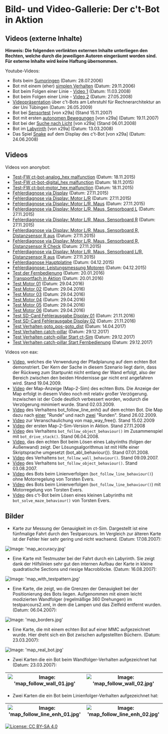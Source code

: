 # Bild- und Video-Gallerie: Der c't-Bot in Aktion

## Videos (externe Inhalte)

**Hinweis: Die folgenden verlinkten externen Inhalte unterliegen den Rechten, welche durch die jeweiligen Autoren eingeräumt worden sind. Für externe Inhalte wird keine Haftung übernommen.**

Youtube-Videos:

* Bots beim [Sumoringen](https://www.youtube.com/watch?v=-AMo10Cc9L0) (Datum: 28.07.2006)
* Bot mit einem (eher) [simplen Verhalten](http://www.youtube.com/watch?v=xBJkC_R0Odc) (Datum: 29.11.2006)
* Bot beim Folgen einer Linie - [Video 1](https://www.youtube.com/watch?v=7sK5jE8LnNU) (Datum: 11.03.2008)
* Bot beim Folgen einer Linie - [Video 2](https://www.youtube.com/watch?v=fvxcSFx9Csk) (Datum: 27.05.2008)
* [Videopräsentation](https://www.youtube.com/watch?v=GX4phyGY-Z4) über c't-Bots am Lehrstuhl für Rechnerarchitektur an der Uni Tübingen (Datum: 26.05.2009)
* Bot bei [Sensortest](https://www.youtube.com/watch?v=RFdkuTtFTQ0) [von x29a] (Stand 15.11.2007)
* Bot mit ersten [autonomen Bewegungen](https://www.youtube.com/watch?v=QjDkaCr4d3I) [von x29a] (Datum: 19.11.2007)
* Bot bei der [Suche nach Licht](https://www.youtube.com/watch?v=WqAMM9UqwPo) [von x29a] (Stand 06.01.2008)
* Bot im [Labyrinth](https://www.youtube.com/watch?v=-P_feEbQgfk) [von x29a] (Datum: 13.03.2008)
* Das Spiel [Snake](https://www.youtube.com/watch?v=59hXwtWTXmU) auf dem Display des c't-Bot [von x29a] (Datum: 24.06.2008)


## Videos

Videos von anonybot:

* [Test-FW ct-bot-analog_hex malfunction](../videos/anonybot/2015-11-18_test-fw_ct-bot-analog_hex_malfunction.mp4) (Datum: 18.11.2015)
* [Test-FW ct-bot-digital_hex malfunction](../videos/anonybot/2015-11-18_test-fw_ct-bot-digital_hex_malfunction.mp4) (Datum: 18.11.2015)
* [Test-FW ct-bot-motor_hex malfunction](../videos/anonybot/2015-11-18_test-fw_ct-bot-motor_hex_malfunction.mp4) (Datum: 18.11.2015)
* [Fehlerdiagnose via Display](../videos/anonybot/2015-11-27_err-diag_disp_01.mp4) (Datum: 27.11.2015)
* [Fehlerdiagnose via Display: Motor L/R](../videos/anonybot/2015-11-27_err-diag_disp_02_motor-L-R.mp4) (Datum: 27.11.2015)
* [Fehlerdiagnose via Display: Motor L/R, Maus](../videos/anonybot/2015-11-27_err-diag_disp_03_motor-L-R_mouse.mp4) (Datum: 27.11.2015)
* [Fehlerdiagnose via Display: Motor L/R, Maus, Sensorboard L](../videos/anonybot/2015-11-27_err-diag_disp_04_motor-L-R_mouse_sensb-L.mp4) (Datum: 27.11.2015)
* [Fehlerdiagnose via Display: Motor L/R, Maus, Sensorboard R](../videos/anonybot/2015-11-27_err-diag_disp_05_motor-L-R_mouse_sensb-R.mp4) (Datum: 27.11.2015)
* [Fehlerdiagnose via Display: Motor L/R, Maus, Sensorboard R, Distanzsensor R aus](../videos/anonybot/2015-11-27_err-diag_disp_06_motor-L-R_mouse_sensb-R_dist-R-off.mp4) (Datum: 27.11.2015)
* [Fehlerdiagnose via Display: Motor L/R, Maus, Sensorboard R, Distanzsensor R Check](../videos/anonybot/2015-11-27_err-diag_disp_07_motor-L-R_mouse_sensb-R_dist-R-check.mp4) (Datum: 27.11.2015)
* [Fehlerdiagnose via Display: Motor L/R, Maus, Sensorboard L/R, Distanzsensor R aus](../videos/anonybot/2015-11-27_err-diag_disp_08_motor-L-R_mouse_sensb-L-R_dist-R-off.mp4) (Datum: 27.11.2015)
* [Fehlerdiagnose Hauptplatine](../videos/anonybot/2015-12-04_err-diag_mainboard-only.mp4) (Datum: 04.12.2015)
* [Fehlerdiagnose: Leistungsmessung Motoren](../videos/anonybot/2015-12-04_err-diag_motor-power-measurement.mp4) (Datum: 04.12.2015)
* [Test der Fernbedienung](../videos/anonybot/2016-01-20_test_remote_control.mp4) (Datum: 20.01.2016)
* [Transportfach in Aktion](../videos/anonybot/2016-01-20_transport_box_flap_in_action.mp4) (Datum: 20.01.2016)
* [Test Motor 01](../videos/anonybot/2016-04-29_test_motor_01_cable-orig_rotating.mp4) (Datum: 29.04.2016)
* [Test Motor 02](../videos/anonybot/2016-04-29_test_motor_02_cable-orig_motor-view.mp4) (Datum: 29.04.2016)
* [Test Motor 03](../videos/anonybot/2016-04-29_test_motor_03_cable-orig_motor-view.mp4) (Datum: 29.04.2016)
* [Test Motor 04](../videos/anonybot/2016-04-29_test_motor_04_cable-crossed_rotating.mp4) (Datum: 29.04.2016)
* [Test Motor 05](../videos/anonybot/2016-04-29_test_motor_05_motor-view_1.mp4) (Datum: 29.04.2016)
* [Test Motor 06](../videos/anonybot/2016-04-29_test_motor_06_motor-view_2.mp4) (Datum: 29.04.2016)
* [Test SD-Card Fehlerausgabe Display 01](../videos/anonybot/2016-11-21_test_sd-card_display-error.mp4) (Datum: 21.11.2016)
* [Test SD-Card Fehlerausgabe Display 02](../videos/anonybot/2016-11-21_test_sd-card_display-error.mp4) (Datum: 21.11.2016)
* [Test Verhalten goto_pos-goto_dist](../videos/anonybot/2017-04-14_test_behaviour_goto_pos-goto_dist.mp4) (Datum: 14.04.2017)
* [Test Verhalten catch-pillar](../videos/anonybot/2017-12-29_test_behaviour_catch-pillar_start-rc.mp4) (Datum: 29.12.2017)
* [Test Verhalten catch-pillar Start ct-Sim](../videos/anonybot/2017-12-29_test_behaviour_catch-pillar_start-ct-sim.mp4) (Datum: 29.12.2017)
* [Test Verhalten catch-pillar Start Fernbedienung](../videos/anonybot/2017-12-29_test_behaviour_catch-pillar_start-rc.mp4) (Datum: 29.12.2017)


Videos von eax:

* [Video](https://www.cety.de/ctbot/pfadplanung_real.html), welches die Verwendung der Pfadplanung auf dem echten Bot demonstriert. Der Kern der Sache in diesem Szenario liegt darin, dass der Rückweg zum Startpunkt nicht entlang der Wand erfolgt, also der Bereich zwischen den beiden Hindernisse gar nicht erst angefahren wird. Stand 19.04.2009.
* [Video](https://www.cety.de/ctbot/maptest_real.html) der Map-Anzeige (Map-2-Sim) des echten Bots. Die Anzeige der Map erfolgt in diesem Video noch mit relativ großer Verzögerung. Inzwischen ist der Code deutlich verbessert worden, wodurch die Verzögerung minimiert wurde. Stand 02.03.2009.
* [Video](https://www.cety.de/ctbot/follow_line_enh.html) des Verhaltens bot_follow_line_enh() auf dem echten Bot. Die Map dazu nach [einer](follow_line_enh.png) "Runde" und nach [zwei](follow_line_enh_2.png) "Runden". Stand 26.02.2009.
* [Video](https://www.cety.de/ctbot/drive_area_way_free.mov) zur Veranschaulichung von map_way_free(). Stand 15.02.2009
* [Video](https://www.cety.de/ctbot/map-2-sim.html) der ersten Map-2-Sim-Version in Aktion. Stand 27.11.2008
* [Video](https://www.cety.de/ctbot/follow_stack.html) des Verhaltens `bot_follow_object_behaviour()` im Zusammenspiel mit `bot_drive_stack()`. Stand 06.04.2008.
* [Video](https://www.cety.de/ctbot/solve_maze_real.html), das den echten Bot beim Lösen eines Labyrinths (folgen der Außenwand) zeigt. Der Lösungsalgorithmus ist mit Hilfe einer Skriptsprache umgesetzt (bot_abl_behaviour()). Stand 07.01.2008.
* [Video](https://www.cety.de/ctbot/wall.html) des Verhaltens `bot_follow_wall_behaviour()`. Stand 09.09.2007.
* [Video](https://www.cety.de/ctbot/follow.html) des Verhaltens `bot_follow_object_behaviour()`. Stand 03.08.2007.
* [Video](https://www.cety.de/ctbot/tevers_follow_line_wo_speedcontrol_cc-by-sa.avi) des Bots beim Linienverfolgen (`bot_follow_line_behaviour()`) ohne Motorregelung von Torsten Evers.
* [Video](https://www.cety.de/ctbot/tevers_follow_line_w_speedcontrol_cc-by-sa.avi) des Bots beim Linienverfolgen (`bot_follow_line_behaviour()`) mit Motorregelung von Torsten Evers.
* [Video](https://www.cety.de/ctbot/tevers_solve_maze_cc-by-sa.mpg) des c't-Bot beim Lösen eines kleinen Labyrinths mit `bot_solve_maze_behaviour()` von Torsten Evers.


## Bilder

* Karte zur Messung der Genauigkeit im ct-Sim.
Dargestellt ist eine fünfmalige Fahrt durch den Testparcours. Im Vergleich zur älteren Karte ist der Fehler hier sehr gering und nicht wachsend. (Datum: 17.08.2007):

![Image: 'map_accuracy.jpg'](../images/gallery/map_accuracy.jpg)

* Eine Karte mit Testmuster bei der Fahrt durch ein Labyrinth.
Sie zeigt dank der Hilfslinien sehr gut den internen Aufbau der Karte in kleine quadratische Sections und riesige Macroblöcke. (Datum: 16.08.2007):

![Image: 'map_with_testpattern.jpg'](../images/gallery/map_with_testpattern.jpg)

* Eine Karte, die zeigt, wo die Grenzen der Genauigkeit bei der Positionierung des Bots liegen.
Aufgenommen mit einem leicht modizierten Wandfolger (regelmäßige 360 Drehungen) im testparcours2.xml, in dem die Lampen und das Zielfeld entfernt wurden. (Datum: 06.04.2007):

![Image: 'map_borders.jpg'](../images/gallery/map_borders.jpg)

* Eine Karte, die mit einem echten Bot auf einer MMC aufgezeichnet wurde.
Hier dreht sich ein Bot zwischen aufgestellten Büchern. (Datum: 23.03.2007):

![Image: 'map_real_bot.jpg'](../images/gallery/map_real_bot.jpg)

* Zwei Karten die ein Bot beim Wandfolger-Verhalten aufgezeichnet hat (Datum: 23.03.2007):

| ![Image: 'map_follow_wall_01.jpg'](../images/gallery/map_follow_wall_01.jpg) | ![Image: 'map_follow_wall_02.jpg'](../images/gallery/map_follow_wall_02.jpg) |
| ---                                                                          | ---                                                                          |

* Zwei Karten die ein Bot beim Linienfolger-Verhalten aufgezeichnet hat:

| ![Image: 'map_follow_line_enh_01.jpg'](../images/gallery/map_follow_line_enh_01.jpg) | ![Image: 'map_follow_line_enh_02.jpg'](../images/gallery/map_follow_line_enh_02.jpg) |
| ---                                                                                  | ---                                                                                  |

[![License: CC BY-SA 4.0](../../LICENSE.svg)](https://creativecommons.org/licenses/by-sa/4.0/)
